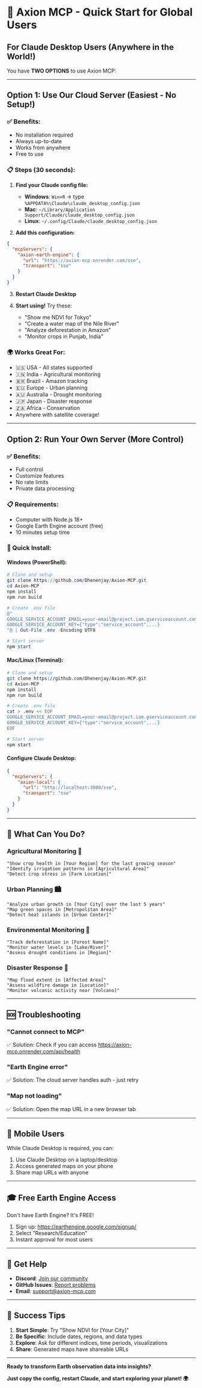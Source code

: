 # 🚀 Axion MCP - Quick Start for Global Users

## For Claude Desktop Users (Anywhere in the World!)

You have **TWO OPTIONS** to use Axion MCP:

---

## Option 1: Use Our Cloud Server (Easiest - No Setup!)

### ✅ Benefits:
- No installation required
- Always up-to-date
- Works from anywhere
- Free to use

### 📋 Steps (30 seconds):

1. **Find your Claude config file:**
   - **Windows**: `Win+R` → type `%APPDATA%\Claude\claude_desktop_config.json`
   - **Mac**: `~/Library/Application Support/Claude/claude_desktop_config.json`
   - **Linux**: `~/.config/Claude/claude_desktop_config.json`

2. **Add this configuration:**
```json
{
  "mcpServers": {
    "axion-earth-engine": {
      "url": "https://axion-mcp.onrender.com/sse",
      "transport": "sse"
    }
  }
}
```

3. **Restart Claude Desktop**

4. **Start using!** Try these:
   - "Show me NDVI for Tokyo"
   - "Create a water map of the Nile River"
   - "Analyze deforestation in Amazon"
   - "Monitor crops in Punjab, India"

### 🌍 Works Great For:
- 🇺🇸 USA - All states supported
- 🇮🇳 India - Agricultural monitoring
- 🇧🇷 Brazil - Amazon tracking
- 🇪🇺 Europe - Urban planning
- 🇦🇺 Australia - Drought monitoring
- 🇯🇵 Japan - Disaster response
- 🇿🇦 Africa - Conservation
- Anywhere with satellite coverage!

---

## Option 2: Run Your Own Server (More Control)

### ✅ Benefits:
- Full control
- Customize features
- No rate limits
- Private data processing

### 📋 Requirements:
- Computer with Node.js 18+
- Google Earth Engine account (free)
- 10 minutes setup time

### 🔧 Quick Install:

#### Windows (PowerShell):
```powershell
# Clone and setup
git clone https://github.com/Dhenenjay/Axion-MCP.git
cd Axion-MCP
npm install
npm run build

# Create .env file
@"
GOOGLE_SERVICE_ACCOUNT_EMAIL=your-email@project.iam.gserviceaccount.com
GOOGLE_SERVICE_ACCOUNT_KEY={"type":"service_account",...}
"@ | Out-File .env -Encoding UTF8

# Start server
npm start
```

#### Mac/Linux (Terminal):
```bash
# Clone and setup
git clone https://github.com/Dhenenjay/Axion-MCP.git
cd Axion-MCP
npm install
npm run build

# Create .env file
cat > .env << EOF
GOOGLE_SERVICE_ACCOUNT_EMAIL=your-email@project.iam.gserviceaccount.com
GOOGLE_SERVICE_ACCOUNT_KEY={"type":"service_account",...}
EOF

# Start server
npm start
```

#### Configure Claude Desktop:
```json
{
  "mcpServers": {
    "axion-local": {
      "url": "http://localhost:3000/sse",
      "transport": "sse"
    }
  }
}
```

---

## 🌟 What Can You Do?

### Agricultural Monitoring 🌾
```
"Show crop health in [Your Region] for the last growing season"
"Identify irrigation patterns in [Agricultural Area]"
"Detect crop stress in [Farm Location]"
```

### Urban Planning 🏙️
```
"Analyze urban growth in [Your City] over the last 5 years"
"Map green spaces in [Metropolitan Area]"
"Detect heat islands in [Urban Center]"
```

### Environmental Monitoring 🌳
```
"Track deforestation in [Forest Name]"
"Monitor water levels in [Lake/River]"
"Assess drought conditions in [Region]"
```

### Disaster Response 🚨
```
"Map flood extent in [Affected Area]"
"Assess wildfire damage in [Location]"
"Monitor volcanic activity near [Volcano]"
```

---

## 🆘 Troubleshooting

### "Cannot connect to MCP"
✅ Solution: Check if you can access https://axion-mcp.onrender.com/api/health

### "Earth Engine error"
✅ Solution: The cloud server handles auth - just retry

### "Map not loading"
✅ Solution: Open the map URL in a new browser tab

---

## 📱 Mobile Users

While Claude Desktop is required, you can:
1. Use Claude Desktop on a laptop/desktop
2. Access generated maps on your phone
3. Share map URLs with anyone

---

## 🎓 Free Earth Engine Access

Don't have Earth Engine? It's FREE!

1. Sign up: https://earthengine.google.com/signup/
2. Select "Research/Education" 
3. Instant approval for most users

---

## 💬 Get Help

- **Discord**: [Join our community](https://discord.gg/axion-mcp)
- **GitHub Issues**: [Report problems](https://github.com/Dhenenjay/Axion-MCP/issues)
- **Email**: support@axion-mcp.com

---

## 🎉 Success Tips

1. **Start Simple**: Try "Show NDVI for [Your City]"
2. **Be Specific**: Include dates, regions, and data types
3. **Explore**: Ask for different indices, time periods, visualizations
4. **Share**: Generated maps have shareable URLs

---

**Ready to transform Earth observation data into insights?** 

**Just copy the config, restart Claude, and start exploring your planet! 🌍**
